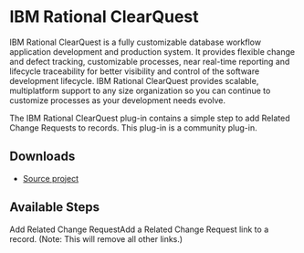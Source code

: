 
# IBM Rational ClearQuest

IBM Rational ClearQuest is a fully customizable database workflow application development and production system. It provides flexible change and defect tracking, customizable processes, near real-time reporting and lifecycle traceability for better visibility and control of the software development lifecycle. IBM Rational ClearQuest provides scalable, multiplatform support to any size organization so you can continue to customize processes as your development needs evolve.

The IBM Rational ClearQuest plug-in contains a simple step to add Related Change Requests to records. This plug-in is a community plug-in.

## Downloads

* [Source project](https://github.com/UrbanCode/Rational-ClearQuest-UCD)

## Available Steps

Add Related Change RequestAdd a Related Change Request link to a record. (Note: This will remove all other links.)
